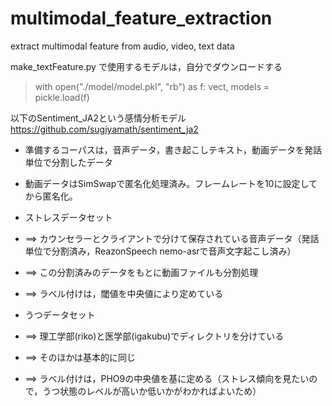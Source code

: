 # multimodal_feature_extraction
extract multimodal feature from audio, video, text data

 make_textFeature.py で使用するモデルは，自分でダウンロードする

> with open("./model/model.pkl", "rb") as f:
>    vect, models = pickle.load(f)

以下のSentiment_JA2という感情分析モデル
 https://github.com/sugiyamath/sentiment_ja2


- 準備するコーパスは，音声データ，書き起こしテキスト，動画データを発話単位で分割したデータ
- 動画データはSimSwapで匿名化処理済み。フレームレートを10に設定してから匿名化。

- ストレスデータセット
- ==> カウンセラーとクライアントで分けて保存されている音声データ（発話単位で分割済み，ReazonSpeech nemo-asrで音声文字起こし済み）
- ==> この分割済みのデータをもとに動画ファイルも分割処理
- ==> ラベル付けは，閾値を中央値により定めている
  
- うつデータセット
- ==> 理工学部(riko)と医学部(igakubu)でディレクトリを分けている
- ==> そのほかは基本的に同じ
- ==> ラベル付けは，PHO9の中央値を基に定める（ストレス傾向を見たいので，うつ状態のレベルが高いか低いかがわかればよいため）
